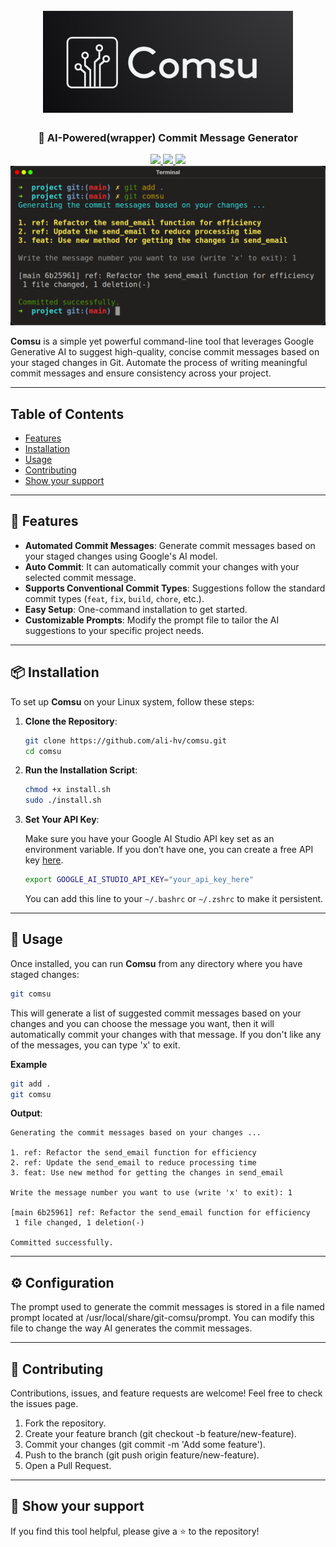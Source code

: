 <h1 align="center">
  <br>
  <a href="https://github.com/ali-hv/comsu/blob/main/assets/logo.png">
      <img src="https://github.com/ali-hv/comsu/blob/main/assets/logo.png" alt="Comsu" width="400">
  </a>
</h1>

<h3 align="center">🚀 AI-Powered(wrapper) Commit Message Generator</h3>

<p align="center">
    <a href="https://img.shields.io/badge/License-GPLv3-blue.svg">
        <img src="https://img.shields.io/badge/License-GPLv3-blue.svg" />
    </a>
    <a href="https://img.shields.io/badge/Shell-Bash-green.svg">
        <img src="https://img.shields.io/badge/Shell-Bash-green.svg" />
    </a>
    <a href="https://img.shields.io/badge/AI-Google%20Generative%20AI-yellow.svg">
        <img src="https://img.shields.io/badge/AI-Google%20Generative%20AI-yellow.svg" />
    </a>
    <br>
    <a href="https://github.com/ali-hv/comsu/blob/main/assets/screenshot-1.png">
      <img src="https://github.com/ali-hv/comsu/blob/main/assets/screenshot-1.png" alt="Comsu" width="700"/>
    </a>
</p>

**Comsu** is a simple yet powerful command-line tool that leverages Google Generative AI to suggest high-quality, concise commit messages based on your staged changes in Git. Automate the process of writing meaningful commit messages and ensure consistency across your project.

---

## Table of Contents

* [Features](#-features)
* [Installation](#-installation)
* [Usage](#-usage)
* [Contributing](#-contributing)
* [Show your support](#-show-your-support)

---

## 🌟 Features

- **Automated Commit Messages**: Generate commit messages based on your staged changes using Google's AI model.
- **Auto Commit**: It can automatically commit your changes with your selected commit message. 
- **Supports Conventional Commit Types**: Suggestions follow the standard commit types (`feat`, `fix`, `build`, `chore`, etc.).
- **Easy Setup**: One-command installation to get started.
- **Customizable Prompts**: Modify the prompt file to tailor the AI suggestions to your specific project needs.

---

## 📦 Installation

To set up **Comsu** on your Linux system, follow these steps:

1. **Clone the Repository**:
    ```bash
    git clone https://github.com/ali-hv/comsu.git
    cd comsu
    ```

2. **Run the Installation Script**:
    ```bash
    chmod +x install.sh
    sudo ./install.sh
    ```

3. **Set Your API Key**:

    Make sure you have your Google AI Studio API key set as an environment variable. If you don’t have one, you can create a free API key [here](https://aistudio.google.com/app/apikey).
    ```bash
    export GOOGLE_AI_STUDIO_API_KEY="your_api_key_here"
    ```

   You can add this line to your `~/.bashrc` or `~/.zshrc` to make it persistent.

---

## 🚀 Usage

Once installed, you can run **Comsu** from any directory where you have staged changes:

```bash
git comsu
```

This will generate a list of suggested commit messages based on your changes and you can choose the message you want, then it will automatically commit your changes with that message. If you don't like any of the messages, you can type 'x' to exit.

**Example**

```bash
git add .
git comsu
```

**Output**:

```
Generating the commit messages based on your changes ...

1. ref: Refactor the send_email function for efficiency
2. ref: Update the send_email to reduce processing time
3. feat: Use new method for getting the changes in send_email

Write the message number you want to use (write 'x' to exit): 1

[main 6b25961] ref: Refactor the send_email function for efficiency
 1 file changed, 1 deletion(-)

Committed successfully.
```

---

## ⚙️ Configuration


The prompt used to generate the commit messages is stored in a file named prompt located at /usr/local/share/git-comsu/prompt. You can modify this file to change the way AI generates the commit messages.

---

## 🤝 Contributing

Contributions, issues, and feature requests are welcome! Feel free to check the issues page.

1. Fork the repository.
2. Create your feature branch (git checkout -b feature/new-feature).
3. Commit your changes (git commit -m 'Add some feature').
4. Push to the branch (git push origin feature/new-feature).
5. Open a Pull Request.

---

## 🌟 Show your support

If you find this tool helpful, please give a ⭐ to the repository!
